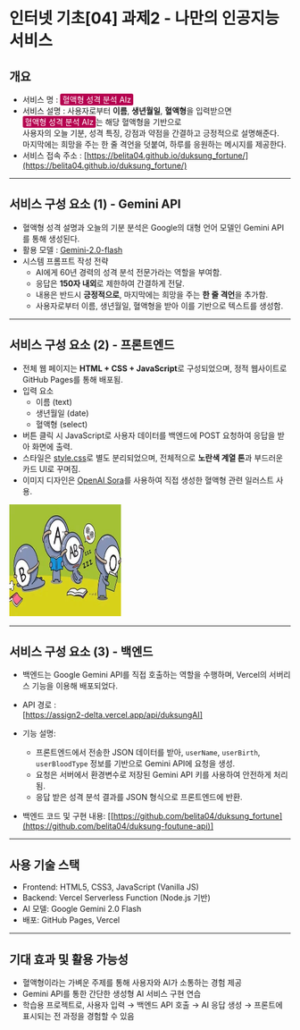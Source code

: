 # 인터넷 기초[04] 과제2 - 나만의 인공지능 서비스

## 개요
- 서비스 명 : <span style="background-color:rgb(182,0,80); color:white; padding: 2px 4px; border-radius: 3px;">혈액형 성격 분석 AIz</span>
- 서비스 설명 : 사용자로부터 **이름**, **생년월일**, **혈액형**을 입력받으면  
  <span style="background-color:rgb(182,0,80); color:white; padding: 2px 4px; border-radius: 3px;">혈액형 성격 분석 AIz</span>는 해당 혈액형을 기반으로  
  사용자의 오늘 기분, 성격 특징, 강점과 약점을 간결하고 긍정적으로 설명해준다.  
  마지막에는 희망을 주는 한 줄 격언을 덧붙여, 하루를 응원하는 메시지를 제공한다.
- 서비스 접속 주소 : [https://belita04.github.io/duksung_fortune/](https://belita04.github.io/duksung_fortune/)


---

## 서비스 구성 요소 (1) - Gemini API
- 혈액형 성격 설명과 오늘의 기분 분석은 Google의 대형 언어 모델인 Gemini API를 통해 생성된다.
- 활용 모델 : [Gemini-2.0-flash](https://cloud.google.com/vertex-ai/generative-ai/docs/models/gemini/2-0-flash?hl=ko)
- 시스템 프롬프트 작성 전략
  - AI에게 60년 경력의 성격 분석 전문가라는 역할을 부여함.
  - 응답은 **150자 내외**로 제한하여 간결하게 전달.
  - 내용은 반드시 **긍정적으로**, 마지막에는 희망을 주는 **한 줄 격언**을 추가함.
  - 사용자로부터 이름, 생년월일, 혈액형을 받아 이를 기반으로 텍스트를 생성함.

---

## 서비스 구성 요소 (2) - 프론트엔드

- 전체 웹 페이지는 **HTML + CSS + JavaScript**로 구성되었으며, 정적 웹사이트로 GitHub Pages를 통해 배포됨.
- 입력 요소
  - 이름 (text)
  - 생년월일 (date)
  - 혈액형 (select)
- 버튼 클릭 시 JavaScript로 사용자 데이터를 백엔드에 POST 요청하여 응답을 받아 화면에 출력.
- 스타일은 [style.css](./style.css)로 별도 분리되었으며, 전체적으로 **노란색 계열 톤**과 부드러운 카드 UI로 꾸며짐.
- 이미지 디자인은 [OpenAI Sora](https://openai.com/sora)를 사용하여 직접 생성한 혈액형 관련 일러스트 사용.
  
<img src="./images/ABO.jpg" width="200px" height="200px" alt="혈액형 캐릭터 이미지"/>

---

## 서비스 구성 요소 (3) - 백엔드

- 백엔드는 Google Gemini API를 직접 호출하는 역할을 수행하며, Vercel의 서버리스 기능을 이용해 배포되었다.
- API 경로 :  
  [https://assign2-delta.vercel.app/api/duksungAI]
- 기능 설명:
  - 프론트엔드에서 전송한 JSON 데이터를 받아, `userName`, `userBirth`, `userBloodType` 정보를 기반으로 Gemini API에 요청을 생성.
  - 요청은 서버에서 환경변수로 저장된 Gemini API 키를 사용하여 안전하게 처리됨.
  - 응답 받은 성격 분석 결과를 JSON 형식으로 프론트엔드에 반환.

- 백엔드 코드 및 구현 내용:
[[https://github.com/belita04/duksung_fortune](https://github.com/belita04/duksung-foutune-api)]


---

## 사용 기술 스택
- Frontend: HTML5, CSS3, JavaScript (Vanilla JS)
- Backend: Vercel Serverless Function (Node.js 기반)
- AI 모델: Google Gemini 2.0 Flash
- 배포: GitHub Pages, Vercel

---

## 기대 효과 및 활용 가능성
- 혈액형이라는 가벼운 주제를 통해 사용자와 AI가 소통하는 경험 제공
- Gemini API를 통한 간단한 생성형 AI 서비스 구현 연습
- 학습용 프로젝트로, 사용자 입력 → 백엔드 API 호출 → AI 응답 생성 → 프론트에 표시되는 전 과정을 경험할 수 있음
